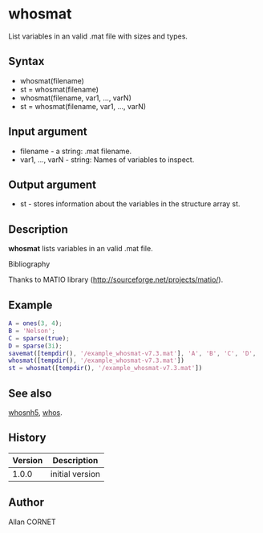 

# whosmat

List variables in an valid .mat file with sizes and types.

## Syntax

- whosmat(filename)
- st = whosmat(filename)
- whosmat(filename, var1, ..., varN)
- st = whosmat(filename, var1, ..., varN)

## Input argument

 - filename - a string: .mat filename.
 - var1, ..., varN - string: Names of variables to inspect.

## Output argument

 - st - stores information about the variables in the structure array st.

## Description


  <p><b>whosmat</b> lists variables in an valid .mat file.</p>


Bibliography

Thanks to MATIO library (http://sourceforge.net/projects/matio/).

## Example

```matlab
A = ones(3, 4);
B = 'Nelson';
C = sparse(true);
D = sparse(3i);		
savemat([tempdir(), '/example_whosmat-v7.3.mat'], 'A', 'B', 'C', 'D', '-v7.3')
whosmat([tempdir(), '/example_whosmat-v7.3.mat'])
st = whosmat([tempdir(), '/example_whosmat-v7.3.mat'])
```

## See also

[whosnh5](../hdf5/whosnh5.md), [whos](../memory_manager/whos.md).
## History

|Version|Description|
|------|------|
|1.0.0|initial version|


## Author

Allan CORNET



